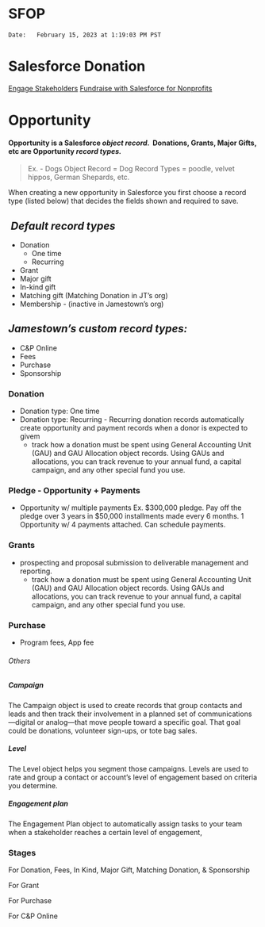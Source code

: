 # SFOP
	Date:	February 15, 2023 at 1:19:03 PM PST

# Salesforce Donation 
[Engage Stakeholders](https://trailhead.salesforce.com/content/learn/trails/engage-constituents-with-nonprofit-cloud)
[Fundraise with Salesforce for Nonprofits](https://trailhead.salesforce.com/content/learn/trails/fundraise-with-nonprofit-success-pack-npsp)







# Opportunity

#### Opportunity is a Salesforce ​*object record*​.  Donations, Grants, Major Gifts, etc are Opportunity ​*record types.*​ 
> Ex.  - Dogs
> Object  Record = Dog
> Record Types = poodle, velvet hippos, German Shepards, etc.

When creating a new opportunity in Salesforce you first choose a record type (listed below) that decides the fields shown and required to save. 

##  *Default record types*
- Donation
	- One time
	- Recurring 
- Grant
- Major gift
- In-kind gift
- Matching gift (Matching Donation in JT’s org)
- Membership - (inactive in Jamestown’s org)

## *Jamestown’s custom record types:*
- C&P Online
- Fees
- Purchase
- Sponsorship 

### Donation 
- Donation type: One time
- Donation type: Recurring - Recurring donation records automatically create opportunity and payment records when a donor is expected to givem
	- track how a donation must be spent using General Accounting Unit (GAU) and GAU Allocation object records. Using GAUs and allocations, you can track revenue to your annual fund, a capital campaign, and any other special fund you use.

### Pledge - Opportunity \+ Payments
- Opportunity w/ multiple payments
Ex. $300,000 pledge. Pay off the pledge over 3 years in $50,000 installments made every 6 months.
1 Opportunity w/ 4 payments attached. Can schedule payments. 


### Grants
- prospecting and proposal submission to deliverable management and reporting.
	- track how a donation must be spent using General Accounting Unit (GAU) and GAU Allocation object records. Using GAUs and allocations, you can track revenue to your annual fund, a capital campaign, and any other special fund you use.

### Purchase
- Program fees, App fee

###### Others

##### Campaign
The Campaign object is used to create records that group contacts and leads and then track their involvement in a planned set of communications—digital or analog—that move people toward a specific goal. That goal could be donations, volunteer sign-ups, or tote bag sales.

##### Level
The Level object helps you segment those campaigns. Levels are used to rate and group a contact or account’s level of engagement based on criteria you determine.

##### Engagement plan
The Engagement Plan object to automatically assign tasks to your team when a stakeholder reaches a certain level of engagement,





### Stages
For Donation, Fees, In Kind, Major Gift, Matching Donation, & Sponsorship



For Grant



For Purchase



For C&P Online

